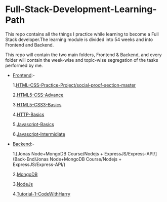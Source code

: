 # Full-Stack-Development-Learning-Path

This repo contains all the things I practice while learning to become a Full Stack developer.The learning module is divided into 54 weeks and into
Frontend and Backend.

This repo will contain the two main folders, Frontend & Backend, and every folder will contain the week-wise and topic-wise segregation of the tasks performed by me.

- [Frontend](https://github.com/kaiwalyakoparkar/Full-Stack-Development-Learning-Path/tree/main/Front-End):-

  1.[HTML-CSS-Practice-Project/social-proof-section-master](Front-End/HTML-CSS-Practice-Project/social-proof-section-master/)

  2.[HTML5-CSS-Advance](Front-End/HTML5-CSS-Advance/)

  3.[HTML5-CSS3-Basics](Front-End/HTML5-CSS3-Basics/)

  4.[HTTP-Basics](Front-End/HTTP-Basics/)

  5.[Javascript-Basics](Front-End/Javascript-Basics/)

  6.[Javascript-Intermidiate](Front-End/Javascript-Intermidiate/)


- [Backend](https://github.com/kaiwalyakoparkar/Full-Stack-Development-Learning-Path/tree/main/Back-End):-

  1.[Jonas Node+MongoDB Course/Nodejs + ExpressJS/Express-API/](Back-End/Jonas Node+MongoDB Course/Nodejs + ExpressJS/Express-API/)

  2.[MongoDB](Back-End/MongoDB/)

  3.[NodeJs](Back-End/NodeJs/)
   
  4.[Tutorial-1-CodeWithHarry](Back-End/Tutorial-1-CodeWithHarry/)
